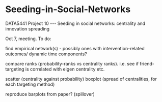# Seeding-in-Social-Networks
DATA5441 Project 10 --- Seeding in social networks: centrality and innovation spreading


Oct 7, meeting. To do:

find empirical network(s) - possibly ones with intervention-related outcomes/ dynamic time components? 

compare ranks (probability-ranks vs centrality ranks). i.e. see if friend-targeting is correlated with eigen centrality etc. 

scatter (centrality against probability) 
boxplot (spread of centralities, for each targeting method)

reproduce barplots from paper? (spillover)
